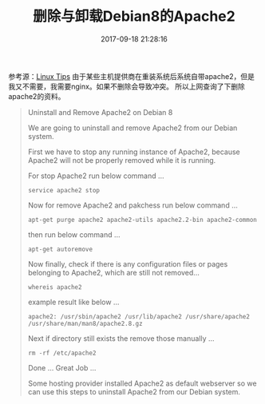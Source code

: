 ﻿---
title: 删除与卸载Debian8的Apache2
date: 2017-09-18 21:28:16
tags: 
- 技术 
- VPS 
- 后端 
---

参考源：[Linux Tips][1]
由于某些主机提供商在重装系统后系统自带apache2，但是我又不需要，我需要nginx。如果不删除会导致冲突。
所以上网查询了下删除apache2的资料。
<!-- more -->

> Uninstall and Remove Apache2 on Debian 8
> 
> We are going to uninstall and remove Apache2 from our Debian system.
> 
> First we have to stop any running instance of Apache2, because Apache2
> will not be properly removed while it is running.
> 
> For stop Apache2 run below command …
> 
>     service apache2 stop
> 
> Now for remove Apache2 and pakchess run below command …
> 
>     apt-get purge apache2 apache2-utils apache2.2-bin apache2-common
> 
> then run below command …
> 
>     apt-get autoremove
> 
> Now finally, check if there is any configuration files or pages
> belonging to Apache2, which are still not removed…
> 
>     whereis apache2
> 
> example result like below …
> 
>     apache2: /usr/sbin/apache2 /usr/lib/apache2 /usr/share/apache2 /usr/share/man/man8/apache2.8.gz
> 
> Next if directory still exists the remove those manually …
> 
>     rm -rf /etc/apache2
> 
> Done … Great Job …
> 
> Some hosting provider installed Apache2 as default webserver so we can
> use this steps to uninstall Apache2 from our Debian system.

  [1]: https://ulinuxtips.com/uninstall-and-remove-apache2-on-debian-8/